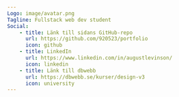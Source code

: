 ```yaml
---
Logo: image/avatar.png
Tagline: Fullstack web dev student
Social:
    - title: Länk till sidans GitHub-repo
      url: https://github.com/920523/portfolio
      icon: github
    - title: LinkedIn
      url: https://www.linkedin.com/in/augustlevinson/
      icon: linkedin
    - title: Länk till dbwebb
      url: https://dbwebb.se/kurser/design-v3
      icon: university
---
```

